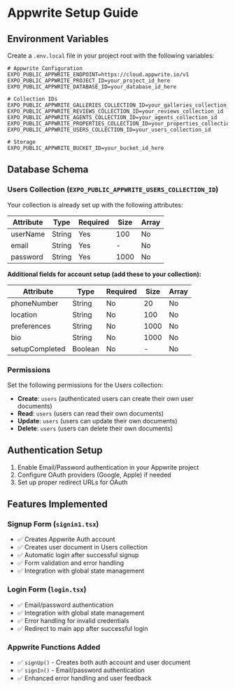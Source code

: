 # Appwrite Setup Guide

## Environment Variables

Create a `.env.local` file in your project root with the following variables:

```env
# Appwrite Configuration
EXPO_PUBLIC_APPWRITE_ENDPOINT=https://cloud.appwrite.io/v1
EXPO_PUBLIC_APPWRITE_PROJECT_ID=your_project_id_here
EXPO_PUBLIC_APPWRITE_DATABASE_ID=your_database_id_here

# Collection IDs
EXPO_PUBLIC_APPWRITE_GALLERIES_COLLECTION_ID=your_galleries_collection_id
EXPO_PUBLIC_APPWRITE_REVIEWS_COLLECTION_ID=your_reviews_collection_id
EXPO_PUBLIC_APPWRITE_AGENTS_COLLECTION_ID=your_agents_collection_id
EXPO_PUBLIC_APPWRITE_PROPERTIES_COLLECTION_ID=your_properties_collection_id
EXPO_PUBLIC_APPWRITE_USERS_COLLECTION_ID=your_users_collection_id

# Storage
EXPO_PUBLIC_APPWRITE_BUCKET_ID=your_bucket_id_here
```

## Database Schema

### Users Collection (`EXPO_PUBLIC_APPWRITE_USERS_COLLECTION_ID`)

Your collection is already set up with the following attributes:

| Attribute | Type | Required | Size | Array |
|-----------|------|----------|------|-------|
| userName | String | Yes | 100 | No |
| email | String | Yes | - | No |
| password | String | Yes | 1000 | No |

**Additional fields for account setup (add these to your collection):**

| Attribute | Type | Required | Size | Array |
|-----------|------|----------|------|-------|
| phoneNumber | String | No | 20 | No |
| location | String | No | 100 | No |
| preferences | String | No | 1000 | No | (JSON string of user preferences) |
| bio | String | No | 1000 | No |
| setupCompleted | Boolean | No | - | No |

### Permissions

Set the following permissions for the Users collection:

- **Create**: `users` (authenticated users can create their own user documents)
- **Read**: `users` (users can read their own documents)
- **Update**: `users` (users can update their own documents)
- **Delete**: `users` (users can delete their own documents)

## Authentication Setup

1. Enable Email/Password authentication in your Appwrite project
2. Configure OAuth providers (Google, Apple) if needed
3. Set up proper redirect URLs for OAuth

## Features Implemented

### Signup Form (`signin1.tsx`)
- ✅ Creates Appwrite Auth account
- ✅ Creates user document in Users collection
- ✅ Automatic login after successful signup
- ✅ Form validation and error handling
- ✅ Integration with global state management

### Login Form (`login.tsx`)
- ✅ Email/password authentication
- ✅ Integration with global state management
- ✅ Error handling for invalid credentials
- ✅ Redirect to main app after successful login

### Appwrite Functions Added
- ✅ `signUp()` - Creates both auth account and user document
- ✅ `signIn()` - Email/password authentication
- ✅ Enhanced error handling and user feedback
